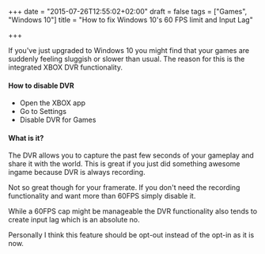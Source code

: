 +++
date = "2015-07-26T12:55:02+02:00"
draft = false
tags = ["Games", "Windows 10"]
title = "How to fix Windows 10's 60 FPS limit and Input Lag"

+++

If you've just upgraded to Windows 10 you might find that your games are suddenly feeling sluggish or slower than usual. The reason for this is the integrated XBOX DVR functionality.

#### How to disable DVR

- Open the XBOX app
- Go to Settings
- Disable DVR for Games


#### What is it?
The DVR allows you to capture the past few seconds of your gameplay and share it with the world. This is great if you just did something awesome ingame because DVR is always recording.

Not so great though for your framerate. If you don't need the recording functionality and want more than 60FPS simply disable it.

While a 60FPS cap might be manageable the DVR functionality also tends to create input lag which is an absolute no. 

Personally I think this feature should be opt-out instead of the opt-in as it is now.
